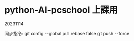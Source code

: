 # python-AI-pcschool 上課用
20231114

同步指令: 
    git config --global pull.rebase false
    git push --force